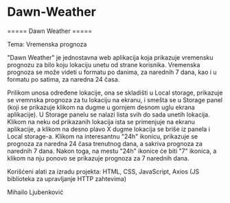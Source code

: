 # Dawn-Weather
===== Dawn Weather =====

Tema: Vremenska prognoza

"Dawn Weather" je jednostavna web aplikacija koja prikazuje vremensku prognozu za bilo koju lokaciju unetu od strane korisnika. Vremenska prognoza se može videti u formatu po danima, za narednih 7 dana, kao i u formatu po satima, za naredna 24 časa.

Prilikom unosa određene lokacije, ona se skladišti u  Local storage, prikazuje se vremnska prognoza za tu lokaciju na ekranu, i smešta se u Storage panel (koji se prikazuje klikom na dugme u gornjem desnom uglu ekrana aplikacije). U Storage panelu se nalazi lista svih do sada unetih lokacija. Klikom na neku od prikazanih lokacija ista se primenjuje na ekranu aplikacije, a klikom na desno plavo X dugme lokacija se briše iz panela i Local storage-a. Klikom na interesantnu "24h" ikonicu, prikazuje se prognoza za naredna 24 časa trenutnog dana, a sakriva prognoza za narednih 7 dana. Nakon toga, na mestu "24h" ikonice će biti "7" ikonica, a klikom na nju ponovo se prikazuje prognoza za 7 narednih dana.

Korišćeni alati za izradu projekta: HTML, CSS, JavaScript, Axios (JS biblioteka za upravljanje HTTP zahtevima)

Mihailo Ljubenković
